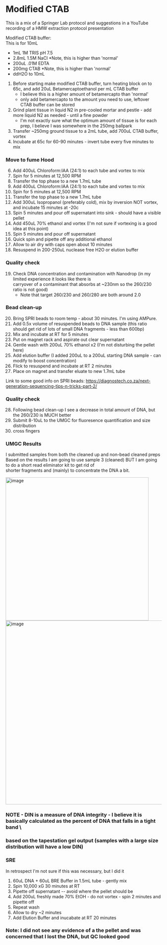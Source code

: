 # Modified CTAB
This is a mix of a Springer Lab protocol and suggestions in a YouTube recording of a HMW extraction protocol presentation

Modified CTAB buffer: \
This is for 10mL
- 1mL 1M TRIS pH 7.5
- 2.8mL 1.5M NaCl *Note, this is higher than 'normal'
- 200uL .01M EDTA
- 200mg CTAB *Note, this is higher than 'normal'
- ddH2O to 10mL


1. Before starting make modified CTAB buffer, turn heating block on to 65c, and add 20uL Betamercaptoethanol per mL CTAB buffer
    - I believe this is a higher amount of betamercapto than 'normal'
    - only add betamercapto to the amount you need to use, leftover CTAB buffer can be stored
3. Grind plant tissue in liquid N2 in pre-cooled mortar and pestle - add more liquid N2 as needed - until a fine powder
    - I'm not exactly sure what the optimum amount of tissue is for each prep, I believe I was somewhere in the 250mg ballpark
4. Transfer ~250mg ground tissue to a 2mL tube, add 700uL CTAB buffer, vortex
5. Incubate at 65c for 60-90 minutes - invert tube every five minutes to mix
### Move to fume Hood
6. Add 400uL Chloroform:IAA (24:1) to each tube and vortex to mix
7. Spin for 5 minutes at 12,500 RPM
8. Transfer the top phase to a new 1.7mL tube
9. Add 400uL Chloroform:IAA (24:1) to each tube and vortex to mix
10. Spin for 5 minutes at 12,500 RPM 
11. Transfer the top phase to a new 1.7mL tube
12. Add 300uL Isopropanol (preferably cold), mix by inversion NOT vortex, and incubate 15 minutes at -20c
13. Spin 5 minutes and pour off supernatant into sink - should have a visible pellet
14. Add 450uL 70% ethanol and vortex (I'm not sure if vortexing is a good idea at this point)
15. Spin 5 minutes and pour off supernatant
16. Quick spin and pipette off any additional ethanol
17. Allow to air dry with caps open about 10 minutes
18. Resuspend in 200-250uL nuclease free H2O or elution buffer

### Quality check
19. Check DNA concentration and contamination with Nanodrop (in my limited experience it looks like there is \
carryover of a contaminant that absorbs at ~230nm so the 260/230 ratio is not good)
    - Note that target 260/230 and 260/280 are both around 2.0

### Bead clean-up
20. Bring SPRI beads to room temp - about 30 minutes.  I'm using AMPure.
21. Add 0.5x volume of resuspended beads to DNA sample (this ratio should get rid of lots of small DNA fragments - less than 600bp)
22. Mix and incubate at RT for 5 minutes
23. Put on magnet rack and aspirate out clear supernatant
24. Gentle wash with 200uL 70% ethanol x2 (I'm not disturbing the pellet here)
25. Add elution buffer (I added 200uL to a 200uL starting DNA sample - can modify to boost concentration)
26. Flick to resuspend and incubate at RT 2 minutes
27. Place on magnet and transfer eluate to new 1.7mL tube

Link to some good info on SPRI beads:
https://diagnostech.co.za/next-generation-sequencing-tips-n-tricks-part-2/

### Quality check
28. Following bead clean-up I see a decrease in total amount of DNA, but the 260/230 is MUCH better
29. Submit 8-10uL to the UMGC for fluoresence quantification and size distribution
30. cross fingers

### UMGC Results
I submitted samples from both the cleaned up and non-bead cleaned preps \
Based on the results I am going to use sample 3 (cleaned) BUT I am going to do a short read eliminator kit to get rid of \
shorter fragments and (mainly) to concentrate the DNA a bit.

<img width="461" alt="image" src="https://user-images.githubusercontent.com/43852873/161580988-3b46dd1e-307a-4424-a699-def794d27ce2.png">

<img width="592" alt="image" src="https://user-images.githubusercontent.com/43852873/161581038-1fe8bfc6-50c3-4619-8cb8-ce2418e00893.png">

### NOTE - DIN is a measure of DNA integrity - I believe it is basically calculated as the percent of DNA that falls in a tight band \
### based on the tapestation gel output (samples with a large size distribution will have a low DIN)

### SRE
In retrospect I'm not sure if this was necessary, but I did it
1. 60uL DNA + 60uL BRE Buffer in 1.5mL tube - gently mix
2. Spin 10,000 xG 30 minutes at RT
3. Pipette off supernatant -- avoid where the pellet should be
4. Add 200uL freshly made 70% EtOH - do not vortex - spin 2 minutes and pipette off
5. Repeat wash
6. Allow to dry ~2 minutes
7. Add Elution Buffer and inucabate at RT 20 minutes
### Note: I did not see any evidence of a the pellet and was concerned that I lost the DNA, but QC looked good

